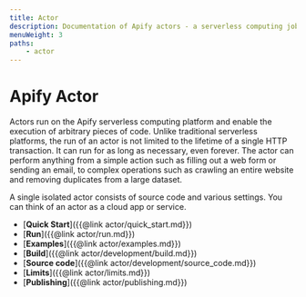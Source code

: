 ```yaml
---
title: Actor
description: Documentation of Apify actors - a serverless computing jobs that enable execution of long-running web scraping and automation tasks in the cloud.
menuWeight: 3
paths: 
    - actor
---
```


# Apify Actor

Actors run on the Apify serverless computing platform and enable the execution of arbitrary pieces of code. Unlike traditional serverless platforms, the run of an actor is not limited to the lifetime of a single HTTP transaction. It can run for as long as necessary, even forever. The actor can perform anything from a simple action such as filling out a web form or sending an email, to complex operations such as crawling an entire website and removing duplicates from a large dataset.

A single isolated actor consists of source code and various settings. You can think of an actor as a cloud app or service.

*   [**Quick Start**]({{@link actor/quick_start.md}})
*   [**Run**]({{@link actor/run.md}})
*   [**Examples**]({{@link actor/examples.md}})
*   [**Build**]({{@link actor/development/build.md}})
*   [**Source code**]({{@link actor/development/source_code.md}})
*   [**Limits**]({{@link actor/limits.md}})
*   [**Publishing**]({{@link actor/publishing.md}})

